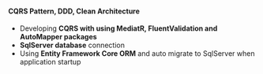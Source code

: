 #### CQRS Pattern, DDD, Clean Architecture
* Developing **CQRS with using MediatR, FluentValidation and AutoMapper packages**
* **SqlServer database** connection
* Using **Entity Framework Core ORM** and auto migrate to SqlServer when application startup
